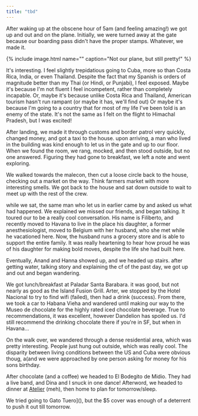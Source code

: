 ```yaml
---
title: "tbd"
---
```


After waking up at the obscene hour of 5am (and feeling amazing!) we got up and out and on the plane. Initially, we were turned away at the gate because our boarding pass didn't have the proper stamps. Whatever, we made it.

{% include image.html name="" caption="Not our plane, but still pretty!" %}

It's interesting. I feel slightly trepidatious going to Cuba, more so than Costa Rica, India, or even Thailand. Despite the fact that my Spanish is orders of magnitude better than my Thai (or Hindi, or Punjabi), I feel exposed. Maybe it's because I'm not fluent I feel incompetent, rather than completely incapable. Or, maybe it's because unlike Costa Rica and Thailand, American tourism hasn't run rampant (or maybe it has, we'll find out) Or maybe it's because I'm going to a country that for most of my life I've been told is an enemy of the state. It's not the same as I felt on the flight to Himachal Pradesh, but I was excited!

After landing, we made it through customs and border patrol very quickly, changed money, and got a taxi to the house. upon arriving, a man who lived in the building was kind enough to let us in the gate and up to our floor. When we found the room, we rang, mocked, and then stood outside, but no one answered. Figuring they had gone to breakfast, we left a note and went exploring.

We walked towards the malecon, then cut a loose circle back to the house, checking out a market on the way. Think farmers market with more interesting smells. We got back to the house and sat down outside to wait to meet up with the rest of the crew.

while we sat, the same man who let us in earlier came by and asked us what had happened. We explained we missed our friends, and began talking. It toured our to be a really cool conversation. His name is Filiberto, and recently moved to Havana to live in the place his daughter, a former anesthesiologist, moved to Belgium with her husband, who she met while he vacationed here. Now, the husband runs a grocery store and is able to support the entire family.  It was really heartening to hear how proud he was of his daughter for making bold moves, despite the life she had built here.

Eventually, Anand and Hanna showed up, and we headed up stairs. after getting water, talking story and explaining the cf of the past day, we got up and out and began wandering.

We got lunch/breakfast at Paladar Santa Barabara. it was good, but not nearly as good as the Island Fusion Grill. Arter, we stopped by the Hotel Nacional to try to find wifi (failed), then had a drink (success). From there, we took a car to Habana Vieha and wandered until making our way to the Museo de chocolate for the highly rated iced chocolate beverage. True to recommendations, it was excellent, however Dandelion has spoiled us. I'd still recommend the drinking chocolate there if you're in SF, but when in Havana...

On the walk over, we wandered through a dense residential area, which was pretty interesting. People just hung out outside, which was really cool. The disparity between living conditions between the US and Cuba were obvious  thoug, a(and we were approached by one person asking for money for his sons birthday.

After chocolate (and a coffee) we headed to El Bodegito de Midio. They had a live band, and Dina and I snuck in one dance! Afterword, we headed to dinner at [Atelier]() (meh), then home to plan for tomorrow/sleep.

We tried going to Gato Tuero](), but the $5 cover was enough of a deterrent to push it out till tomorrow. 
